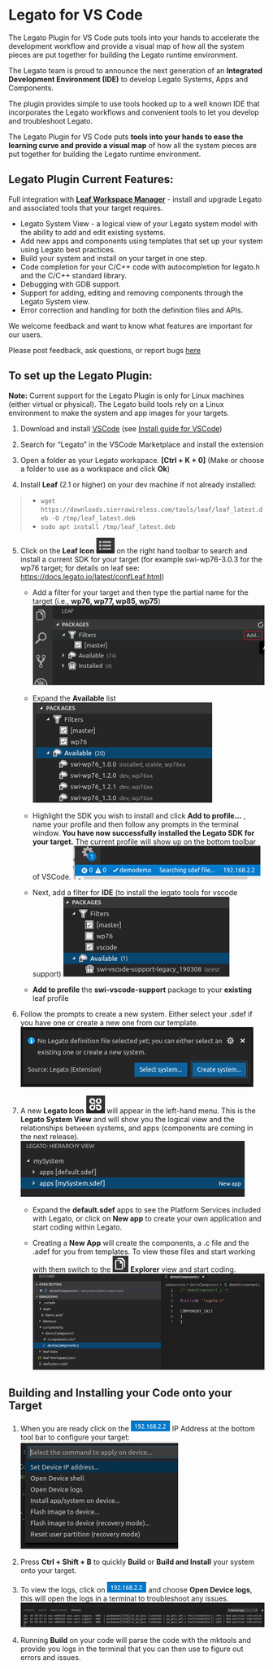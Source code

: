 # Legato for VS Code

The Legato Plugin for VS Code puts tools into your hands to accelerate the development workflow
and provide a visual map of how all the system pieces are put together for building the Legato runtime environment.

The Legato team is proud to announce the next generation of an **Integrated Development Environment (IDE)** to develop Legato Systems, Apps and Components.

The plugin provides simple to use tools hooked up to a well known IDE that incorporates the Legato workflows and convenient tools
to let you develop and troubleshoot Legato.

The Legato Plugin for VS Code puts **tools into your hands to ease the learning curve and provide a visual map** of how all the system pieces are put together for building the Legato runtime environment.

## Legato Plugin Current Features:

 Full integration with **[Leaf Workspace Manager](https://docs.legato.io/latest/confLeaf.html)** - install and upgrade Legato and associated tools
  that your target requires.
- Legato System View - a logical view of your Legato system model with the ability to add and edit
  existing systems.
- Add new apps and components using templates that set up your system using Legato best practices.
- Build your system and install on your target in one step.
- Code completion for your C/C++ code with autocompletion for legato.h and the C/C++ standard
  library.
- Debugging with GDB support.
- Support for adding, editing and removing components through the Legato System view.
- Error correction and handling for both the definition files and APIs.

We welcome feedback and want to know what features are important for our users.

Please post feedback, ask questions, or report bugs [here](https://forum.legato.io/c/vscode)


## To set up the Legato Plugin:

**Note:** Current support for the Legato Plugin is only for Linux machines (either virtual or physical). The Legato build tools rely on a Linux environment to make the system and app images for your targets.

1. Download and install [VSCode](https://code.visualstudio.com/Download) (see [Install guide for VSCode](https://code.visualstudio.com/docs/?dv=linux64_deb))

2. Search for “Legato” in the VSCode Marketplace and install the extension

3. Open a folder as your Legato workspace. **[Ctrl + K + 0]** (Make or choose a folder to use as a workspace and click **Ok**)

4. Install **Leaf** (2.1 or higher) on your dev machine if not already installed:
> - `wget https://downloads.sierrawireless.com/tools/leaf/leaf_latest.deb -O /tmp/leaf_latest.deb`
> - `sudo apt install /tmp/leaf_latest.deb`

5. Click on the **Leaf Icon** ![](resources/readme/leaf-icon.png) on the right hand toolbar to search and install a current SDK for your target (for example swi-wp76-3.0.3 for the wp76 target; for details on leaf see: https://docs.legato.io/latest/confLeaf.html)

    - Add a filter for your target and then type the partial name for the target (i.e., **wp76, wp77, wp85, wp75**)
      ![](resources/readme/leaf-filter.png)

    - Expand the **Available** list
      ![](resources/readme/leaf-available.png)

    - Highlight the SDK you wish to install and click **Add to profile…** , name your profile and then follow any prompts in the terminal window.
      **You have now successfully installed the Legato SDK for your target.**
      The current profile will show up on the bottom toolbar of VSCode.
      ![](resources/readme/leaf-profile.png)

    - Next, add a filter for **IDE** (to install the legato tools for vscode support)
      ![](resources/readme/leaf-filter-vscode.png)

    - **Add to profile** the **swi-vscode-support** package to your **existing** leaf profile

6. Follow the prompts to create a new system.
   Either select your .sdef if you have one or create a new one from our template.
   ![](resources/readme/legato-notif.png)

7. A new **Legato Icon** ![](resources/readme/legato-icon.png) will appear in the left-hand menu.
   This is the **Legato System View** and will show you the logical view and the relationships between systems, and apps (components are coming in the next release).
   ![](resources/readme/legato-system.png)

    - Expand the **default.sdef** apps to see the Platform Services included with Legato, or click on **New app** to create your own application and start coding within Legato.

    - Creating a **New App** will create the components, a .c file and the .adef for you from templates. To view these files and start working with them switch to the ![](resources/readme/explorer-icon.png) **Explorer** view and start coding.
      ![](resources/readme/legato-code.png)


## Building and Installing your Code onto your Target

1. When you are ready click on the ![](resources/readme/legato-ip.png) IP Address at the bottom tool bar to configure your target:
   ![](resources/readme/legato-target.png)

2. Press **Ctrl + Shift + B** to quickly **Build** or **Build and Install** your system onto your target.

3. To view the logs, click on ![](resources/readme/legato-ip.png) and choose **Open Device logs**, this will open the logs in a terminal to troubleshoot any issues.
   ![](resources/readme/legato-logs.png)

4. Running **Build** on your code will parse the code with the mktools and provide you logs in the terminal that you can then use to figure out errors and issues.

